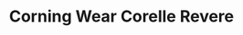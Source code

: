 ---
title: "Corning Wear Corelle Revere"
url: /williamsburg/corning-wear-corelle-revere/
shop: kitchen
---